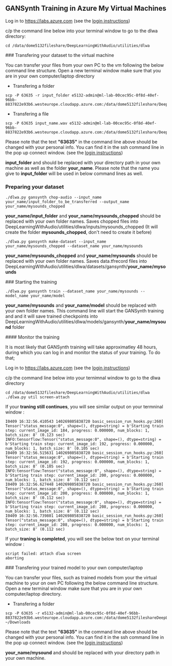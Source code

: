 ## GANSynth Training in Azure My Virtual Machines

Log in to  https://labs.azure.com
(see the  [login instructions](https://github.com/SopiMlab/DeepLearningWithAudio/blob/master/00_introduction/))

c/p the command line below into your terminal window to go to the dlwa directory:

```
cd /data/dome5132fileshare/DeepLearningWithAudio/utilities/dlwa
```


### Transfering your dataset to the virtual machine

You can transfer your files from your own PC to the vm following the below command line structure. Open a new terminal window make sure that you are in your own computer/laptop directory

* Transfering a folder

```
scp -P 63635 -r input_folder e5132-admin@ml-lab-00cec95c-0f8d-40ef-96bb-8837822e93b6.westeurope.cloudapp.azure.com:/data/dome5132fileshare/DeepLearningWithAudio/utilities/dlwa/inputs/your_name 
```

* Transfering a file

```
scp -P 63635 input_name.wav e5132-admin@ml-lab-00cec95c-0f8d-40ef-96bb-8837822e93b6.westeurope.cloudapp.azure.com:/data/dome5132fileshare/DeepLearningWithAudio/utilities/dlwa/inputs/your_name
```

Please note that the text **"63635"** in the command line above should be changed with your personal info. You can find it in the ssh command line in the pop up connect window. (see the  [login instructions](https://github.com/SopiMlab/DeepLearningWithAudio/blob/master/00_introduction/))

**input_folder** and should be replaced with your directory path in your own machine as well as the folder **your_name**. Please note that the name you give to **input_folder** will be used in below command lines as well.


### Preparing your dataset

```
./dlwa.py gansynth chop-audio --input_name your_name/input_folder_to_be_transferred --output_name your_name/mysounds_chopped
```

**your_name/input_folder** and  **your_name/mysounds_chopped** should be replaced with your own folder names. Saves chopped files into DeepLearningWithAudio/utilities/dlwa/inputs/mysounds_chopped (It will create the folder **mysounds_chopped**, don't need to create it before)

```
./dlwa.py gansynth make-dataset --input_name your_name/mysounds_chopped --dataset_name your_name/mysounds 
```

**your_name/mysounds_chopped** and  **your_name/mysounds** should be replaced with your own folder names. Saves data.tfrecord files into DeepLearningWithAudio/utilities/dlwa/datasets/gansynth/**your_name/mysounds**



### Starting the training

```
./dlwa.py gansynth train --dataset_name your_name/mysounds --model_name your_name/model
```

**your_name/mysounds** and  **your_name/model** should be replaced with your own folder names. This command line will start the GANSynth training and and it will save trained checkpoints into DeepLearningWithAudio/utilities/dlwa/models/gansynth/**your_name/mysound** folder


#### Monitor the training

It is most likely that GANSynth training will take approximatley 48 hours, during which you can log in and monitor the status of your training. To do that;

Log in to  https://labs.azure.com
(see the  [login instructions](https://github.com/SopiMlab/DeepLearningWithAudio/blob/master/00_introduction/))

c/p the command line below into your ternimnal window to go to the dlwa directory

```
cd /data/dome5132fileshare/DeepLearningWithAudio/utilities/dlwa
./dlwa.py util screen-attach
```

If your **traning still continues**, you will see similar output on your termninal window :
```
I0409 16:32:56.410543 140269805838720 basic_session_run_hooks.py:260] Tensor("status_message:0", shape=(), dtype=string) = b'Starting train step: current_image_id: 184, progress: 0.000000, num_blocks: 1, batch_size: 8' (0.123 sec)
INFO:tensorflow:Tensor("status_message:0", shape=(), dtype=string) = b'Starting train step: current_image_id: 192, progress: 0.000000, num_blocks: 1, batch_size: 8' (0.105 sec)
I0409 16:32:56.515631 140269805838720 basic_session_run_hooks.py:260] Tensor("status_message:0", shape=(), dtype=string) = b'Starting train step: current_image_id: 192, progress: 0.000000, num_blocks: 1, batch_size: 8' (0.105 sec)
INFO:tensorflow:Tensor("status_message:0", shape=(), dtype=string) = b'Starting train step: current_image_id: 200, progress: 0.000000, num_blocks: 1, batch_size: 8' (0.112 sec)
I0409 16:32:56.627448 140269805838720 basic_session_run_hooks.py:260] Tensor("status_message:0", shape=(), dtype=string) = b'Starting train step: current_image_id: 200, progress: 0.000000, num_blocks: 1, batch_size: 8' (0.112 sec)
INFO:tensorflow:Tensor("status_message:0", shape=(), dtype=string) = b'Starting train step: current_image_id: 208, progress: 0.000000, num_blocks: 1, batch_size: 8' (0.112 sec)
I0409 16:32:56.739801 140269805838720 basic_session_run_hooks.py:260] Tensor("status_message:0", shape=(), dtype=string) = b'Starting train step: current_image_id: 208, progress: 0.000000, num_blocks: 1, batch_size: 8' (0.112 sec) 
```

If your **traning is completed**, you will see the below text on your terminal window :
```
script failed: attach dlwa screen
aborting
```

### Transfering your trained model to your own computer/laptop

You can transfer your files, such as trained models from your the virtual machine to your on own PC  following the below command line structure. Open a new terminal window make sure that you are in your own computer/laptop directory.

* Transfering a folder

```
scp -P 63635 -r e5132-admin@ml-lab-00cec95c-0f8d-40ef-96bb-8837822e93b6.westeurope.cloudapp.azure.com:/data/dome5132fileshareDeepLearningWithAudio/utilities/dlwa/models/gansynth/your_name/mysound ~/Downloads
```

Please note that the text **"63635"** in the command line above should be changed with your personal info. You can find it in the ssh command line in the pop up connect window. (see the  [login instructions](https://github.com/SopiMlab/DeepLearningWithAudio/blob/master/00_introduction/))

**your_name/mysound** and should be replaced with your directory path in your own machine. 